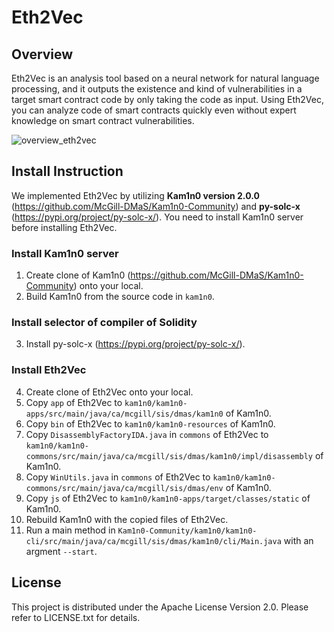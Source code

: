 # Eth2Vec

## Overview
Eth2Vec is an analysis tool based on a neural network for natural language processing, and it outputs the existence and kind of vulnerabilities in a target smart contract code by only taking the code as input. 
Using Eth2Vec, you can analyze code of smart contracts quickly even without expert knowledge on smart contract vulnerabilities.

![overview_eth2vec](https://github.com/fseclab-osaka/eth2vec/blob/main/images/overview_Eth2Vec.png)

## Install Instruction
We implemented Eth2Vec by utilizing **Kam1n0 version 2.0.0** (https://github.com/McGill-DMaS/Kam1n0-Community) and **py-solc-x** (https://pypi.org/project/py-solc-x/). 
You need to install Kam1n0 server before installing Eth2Vec.

### Install Kam1n0 server
1. Create clone of Kam1n0 (https://github.com/McGill-DMaS/Kam1n0-Community) onto your local.
2. Build Kam1n0 from the source code in `kam1n0`.

### Install selector of compiler of Solidity
3. Install py-solc-x (https://pypi.org/project/py-solc-x/).

### Install Eth2Vec
4. Create clone of Eth2Vec onto your local.
5. Copy `app` of Eth2Vec to `kam1n0/kam1n0-apps/src/main/java/ca/mcgill/sis/dmas/kam1n0` of Kam1n0.
6. Copy `bin` of Eth2Vec to `kam1n0/kam1n0-resources` of Kam1n0.
7. Copy `DisassemblyFactoryIDA.java` in `commons` of Eth2Vec to `kam1n0/kam1n0-commons/src/main/java/ca/mcgill/sis/dmas/kam1n0/impl/disassembly` of Kam1n0.
8. Copy `WinUtils.java` in `commons` of Eth2Vec to `kam1n0/kam1n0-commons/src/main/java/ca/mcgill/sis/dmas/env` of Kam1n0.
9. Copy `js` of Eth2Vec to `kam1n0/kam1n0-apps/target/classes/static` of Kam1n0.
10. Rebuild Kam1n0 with the copied files of Eth2Vec.
11. Run a main method in `Kam1n0-Community/kam1n0/kam1n0-cli/src/main/java/ca/mcgill/sis/dmas/kam1n0/cli/Main.java` with an argment `--start`.


## License
This project is distributed under the Apache License Version 2.0. Please refer to LICENSE.txt for details.
